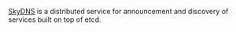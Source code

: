 [SkyDNS](https://github.com/skynetservices/skydns) is a distributed service for announcement and discovery of services built on top of etcd.
